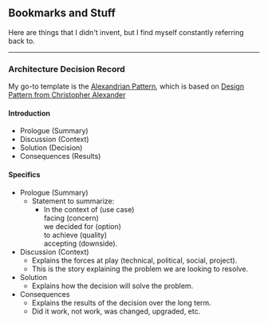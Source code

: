 ## Bookmarks and Stuff

Here are things that I didn't invent, but I find myself constantly referring back to.

---

### Architecture Decision Record

My go-to template is the [Alexandrian Pattern]([https://github.com/jamesmh/architecture_decision_record/blob/master/adr_template_for_alexandrian_pattern.md](https://github.com/joelparkerhenderson/architecture-decision-record/tree/main/locales/en/templates/decision-record-template-for-alexandrian-pattern)), which is based on [Design Pattern from Christopher Alexander](https://en.wikipedia.org/wiki/Design_pattern)

#### Introduction

* Prologue (Summary)
* Discussion (Context)
* Solution (Decision)
* Consequences (Results)

#### Specifics

* Prologue (Summary)
  * Statement to summarize:
    * In the context of (use case)<br>
      facing (concern)<br>
      we decided for (option)<br>
      to achieve (quality)<br>
      accepting (downside).
* Discussion (Context)
  * Explains the forces at play (technical, political, social, project).
  * This is the story explaining the problem we are looking to resolve.
* Solution
  * Explains how the decision will solve the problem.
* Consequences
  * Explains the results of the decision over the long term.
  * Did it work, not work, was changed, upgraded, etc.
